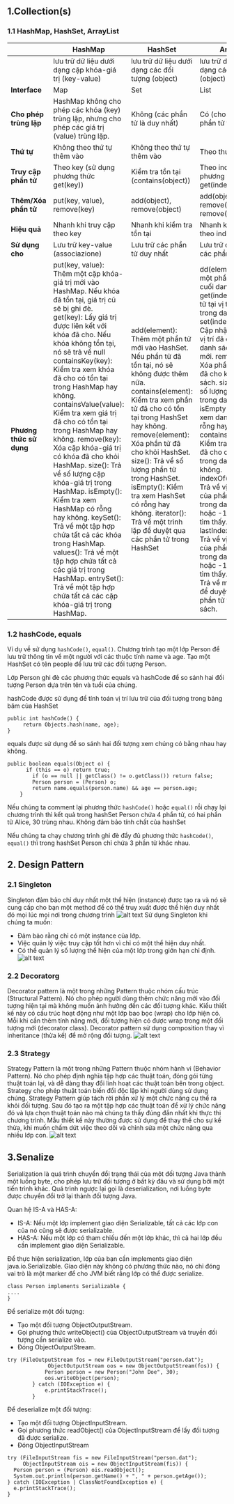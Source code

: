 ## 1.Collection(s)
### 1.1 HashMap, HashSet, ArrayList

|                         | **HashMap**                                                                                                                                                                                                                                                                                                                                                                                                                                                                                                                                                                                                                                                                                                                                                               | **HashSet**                                                                                                                                                                                                                                                                                                                                                                                                        | **ArrayList**                                                                                                                                                                                                                                                                                                                                                                                                                                                                                                                                                                                                                                                                                                                                                         |
|-------------------------|---------------------------------------------------------------------------------------------------------------------------------------------------------------------------------------------------------------------------------------------------------------------------------------------------------------------------------------------------------------------------------------------------------------------------------------------------------------------------------------------------------------------------------------------------------------------------------------------------------------------------------------------------------------------------------------------------------------------------------------------------------------------------|--------------------------------------------------------------------------------------------------------------------------------------------------------------------------------------------------------------------------------------------------------------------------------------------------------------------------------------------------------------------------------------------------------------------|-----------------------------------------------------------------------------------------------------------------------------------------------------------------------------------------------------------------------------------------------------------------------------------------------------------------------------------------------------------------------------------------------------------------------------------------------------------------------------------------------------------------------------------------------------------------------------------------------------------------------------------------------------------------------------------------------------------------------------------------------------------------------|
|                         | lưu trữ dữ liệu dưới dạng cặp khóa-giá trị (key-value)                                                                                                                                                                                                                                                                                                                                                                                                                                                                                                                                                                                                                                                                                                                    | lưu trữ dữ liệu dưới dạng các đối tượng (object)                                                                                                                                                                                                                                                                                                                                                                   | lưu trữ dữ liệu dưới dạng các đối tượng (object)                                                                                                                                                                                                                                                                                                                                                                                                                                                                                                                                                                                                                                                                                                                      |
| **Interface**           | Map                                                                                                                                                                                                                                                                                                                                                                                                                                                                                                                                                                                                                                                                                                                                                                       | Set                                                                                                                                                                                                                                                                                                                                                                                                                | List                                                                                                                                                                                                                                                                                                                                                                                                                                                                                                                                                                                                                                                                                                                                                                  |
| **Cho phép trùng lặp**  | HashMap không cho phép các khóa (key) trùng lặp, nhưng cho phép các giá trị (value) trùng lặp.                                                                                                                                                                                                                                                                                                                                                                                                                                                                                                                                                                                                                                                                            | Không (các phần tử là duy nhất)                                                                                                                                                                                                                                                                                                                                                                                    | Có (cho phép các phần tử trùng lặp)                                                                                                                                                                                                                                                                                                                                                                                                                                                                                                                                                                                                                                                                                                                                   |
| **Thứ tự**              | Không theo thứ tự thêm vào                                                                                                                                                                                                                                                                                                                                                                                                                                                                                                                                                                                                                                                                                                                                                | Không theo thứ tự thêm vào                                                                                                                                                                                                                                                                                                                                                                                         | Theo thứ tự thêm vào                                                                                                                                                                                                                                                                                                                                                                                                                                                                                                                                                                                                                                                                                                                                                  |
| **Truy cập phần tử**    | Theo key (sử dụng phương thức get(key))                                                                                                                                                                                                                                                                                                                                                                                                                                                                                                                                                                                                                                                                                                                                   | Kiểm tra tồn tại (contains(object))                                                                                                                                                                                                                                                                                                                                                                                | Theo index (sử dụng phương thức get(index))                                                                                                                                                                                                                                                                                                                                                                                                                                                                                                                                                                                                                                                                                                                           |
| **Thêm/Xóa phần tử**    | put(key, value), remove(key)                                                                                                                                                                                                                                                                                                                                                                                                                                                                                                                                                                                                                                                                                                                                              | add(object), remove(object)                                                                                                                                                                                                                                                                                                                                                                                        | add(object), remove(object), remove(index)                                                                                                                                                                                                                                                                                                                                                                                                                                                                                                                                                                                                                                                                                                                            |
| **Hiệu quả**            | Nhanh khi truy cập theo key                                                                                                                                                                                                                                                                                                                                                                                                                                                                                                                                                                                                                                                                                                                                               | Nhanh khi kiểm tra tồn tại                                                                                                                                                                                                                                                                                                                                                                                         | Nhanh khi truy cập theo index                                                                                                                                                                                                                                                                                                                                                                                                                                                                                                                                                                                                                                                                                                                                         |
| **Sử dụng cho**         | Lưu trữ key-value (associazione)                                                                                                                                                                                                                                                                                                                                                                                                                                                                                                                                                                                                                                                                                                                                          | Lưu trữ các phần tử duy nhất                                                                                                                                                                                                                                                                                                                                                                                       | Lưu trữ danh sách các phần tử có thứ tự                                                                                                                                                                                                                                                                                                                                                                                                                                                                                                                                                                                                                                                                                                                               |
| **Phương thức sử dụng** | put(key, value): Thêm một cặp khóa-giá trị mới vào HashMap. Nếu khóa đã tồn tại, giá trị cũ sẽ bị ghi đè. get(key): Lấy giá trị được liên kết với khóa đã cho. Nếu khóa không tồn tại, nó sẽ trả về null containsKey(key): Kiểm tra xem khóa đã cho có tồn tại trong HashMap hay không. containsValue(value): Kiểm tra xem giá trị đã cho có tồn tại trong HashMap hay không. remove(key): Xóa cặp khóa-giá trị có khóa đã cho khỏi HashMap. size(): Trả về số lượng cặp khóa-giá trị trong HashMap. isEmpty(): Kiểm tra xem HashMap có rỗng hay không. keySet(): Trả về một tập hợp chứa tất cả các khóa trong HashMap. values(): Trả về một tập hợp chứa tất cả các giá trị trong HashMap. entrySet(): Trả về một tập hợp chứa tất cả các cặp khóa-giá trị trong HashMap. | add(element): Thêm một phần tử mới vào HashSet. Nếu phần tử đã tồn tại,  nó sẽ không được thêm nữa. contains(element): Kiểm tra xem phần tử đã cho có tồn tại trong HashSet hay không. remove(element): Xóa phần tử đã cho khỏi HashSet. size(): Trả về số lượng phần tử trong HashSet. isEmpty(): Kiểm tra xem HashSet có rỗng hay không. iterator(): Trả về một trình lặp để duyệt qua các phần tử trong HashSet | dd(element): Thêm một phần tử mới vào cuối danh sách. get(index): Lấy phần tử tại vị trí đã cho trong danh sách. set(index, element): Cập nhật phần tử tại vị trí đã cho trong danh sách với giá trị mới. remove(index): Xóa phần tử tại vị trí đã cho khỏi danh sách. size(): Trả về số lượng phần tử trong danh sách. isEmpty(): Kiểm tra xem danh sách có rỗng hay không. contains(element): Kiểm tra xem phần tử đã cho có tồn tại trong danh sách hay không. indexOf(element): Trả về vị trí đầu tiên của phần tử đã cho trong danh sách,  hoặc -1 nếu không tìm thấy. lastIndexOf(element): Trả về vị trí cuối cùng của phần tử đã cho trong danh sách,  hoặc -1 nếu không tìm thấy. iterator(): Trả về một trình lặp để duyệt qua các phần tử trong danh sách. |

### 1.2 hashCode, equals
Ví dụ về sử dụng `hashCode()`, `equal()`. Chương trình tạo một lớp Person để lưu trữ thông tin về một người với các thuộc tính name và age. Tạo một HashSet có tên people để lưu trữ các đối tượng Person.

Lớp Person ghi đè các phương thức equals và hashCode để so sánh hai đối tượng Person dựa trên tên và tuổi của chúng.

hashCode được sử dụng để tính toán vị trí lưu trữ của đối tượng trong bảng băm của HashSet
```
public int hashCode() {
     return Objects.hash(name, age);
}
```
equals được sử dụng để so sánh hai đối tượng xem chúng có bằng nhau hay không.
```    
public boolean equals(Object o) {
      if (this == o) return true;
        if (o == null || getClass() != o.getClass()) return false;
        Person person = (Person) o;
        return name.equals(person.name) && age == person.age;
    }
```
Nếu chúng ta comment lại phương thức `hashCode()` hoặc `equal()` rồi chạy lại chương trình thì kết quả trong hashSet Person chứa 4 phần tử, có hai phần tử  Alice, 30 trùng nhau. Không đảm bảo tính chất của hashSet

Nếu chúng ta chạy chương trình ghi đè đầy đủ phương thức `hashCode()`, `equal()` thì trong hashSet Person chỉ chứa 3 phần tử khác nhau.

## 2. Design Pattern
### 2.1 Singleton
Singleton đảm bảo chỉ duy nhất một thể hiện (instance) được tạo ra và nó sẽ cung cấp cho bạn một method để có thể truy xuất được thể hiện duy nhất đó mọi lúc mọi nơi trong chương trình
![alt text](img1.png)
Sử dụng Singleton khi chúng ta muốn:
- Đảm bảo rằng chỉ có một instance của lớp.
- Việc quản lý việc truy cập tốt hơn vì chỉ có một thể hiện duy nhất.
- Có thể quản lý số lượng thể hiện của một lớp trong giớn hạn chỉ định.
![alt text](img4.png)
### 2.2 Decoratorg
Decorator pattern là một trong những Pattern thuộc nhóm cấu trúc (Structural Pattern). Nó cho phép người dùng thêm chức năng mới vào đối tượng hiện tại mà không muốn ảnh hưởng đến các đối tượng khác. Kiểu thiết kế này có cấu trúc hoạt động như một lớp bao bọc (wrap) cho lớp hiện có. Mỗi khi cần thêm tính năng mới, đối tượng hiện có được wrap trong một đối tượng mới (decorator class).
Decorator pattern sử dụng composition thay vì inheritance (thừa kế) để mở rộng đối tượng.
![alt text](img2.png)
### 2.3 Strategy
Strategy Pattern là một trong những Pattern thuộc nhóm hành vi (Behavior Pattern). Nó cho phép định nghĩa tập hợp các thuật toán, đóng gói từng thuật toán lại, và dễ dàng thay đổi linh hoạt các thuật toán bên trong object. Strategy cho phép thuật toán biến đổi độc lập khi người dùng sử dụng chúng.
Strategy Pattern giúp tách rời phần xử lý một chức năng cụ thể ra khỏi đối tượng. Sau đó tạo ra một tập hợp các thuật toán để xử lý chức năng đó và lựa chọn thuật toán nào mà chúng ta thấy đúng đắn nhất khi thực thi chương trình. Mẫu thiết kế này thường được sử dụng để thay thế cho sự kế thừa, khi muốn chấm dứt việc theo dõi và chỉnh sửa một chức năng qua nhiều lớp con.
![alt text](img3.png)
## 3.Senalize
Serialization là quá trình chuyển đổi trạng thái của một đối tượng Java thành một luồng byte, cho phép lưu trữ đối tượng ở bất kỳ đâu và sử dụng bởi một tiến trình khác. Quá trình ngược lại gọi là deserialization, nơi luồng byte được chuyển đổi trở lại thành đối tượng Java.

Quan hệ IS-A và HAS-A:
- IS-A: Nếu một lớp implement giao diện Serializable, tất cả các lớp con của nó cũng sẽ được serializable.
- HAS-A: Nếu một lớp có tham chiếu đến một lớp khác, thì cả hai lớp đều cần implement giao diện Serializable.

Để thực hiện serialization, lớp của bạn cần implements giao diện java.io.Serializable. Giao diện này không có phương thức nào, nó chỉ đóng vai trò là một marker để cho JVM biết rằng lớp có thể được serialize.
```
class Person implements Serializable {
....
}
```
Để serialize một đối tượng:
- Tạo một đối tượng ObjectOutputStream.
- Gọi phương thức writeObject() của ObjectOutputStream và truyền đối tượng cần serialize vào.
- Đóng ObjectOutputStream.
```
try (FileOutputStream fos = new FileOutputStream("person.dat");
             ObjectOutputStream oos = new ObjectOutputStream(fos)) {
            Person person = new Person("John Doe", 30);
            oos.writeObject(person);
        } catch (IOException e) {
            e.printStackTrace();
        }
```

Để deserialize một đối tượng:
- Tạo một đối tượng ObjectInputStream.
- Gọi phương thức readObject() của ObjectInputStream để lấy đối tượng đã được serialize.
- Đóng ObjectInputStream
```
try (FileInputStream fis = new FileInputStream("person.dat");
     ObjectInputStream ois = new ObjectInputStream(fis)) {
  Person person = (Person) ois.readObject();
  System.out.println(person.getName() + ", " + person.getAge());
} catch (IOException | ClassNotFoundException e) {
  e.printStackTrace();
}
```

